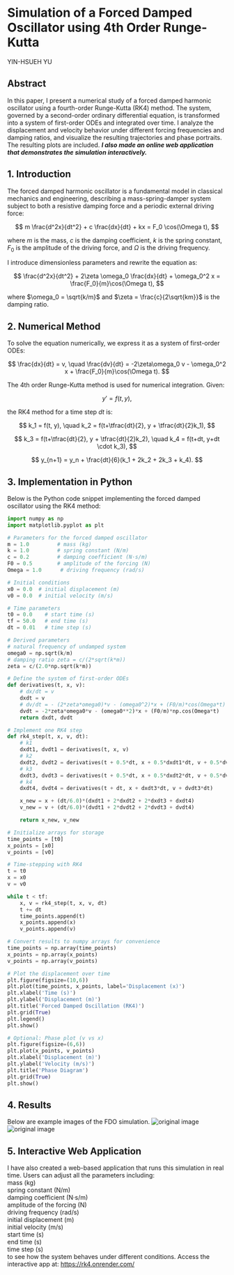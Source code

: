# Simulation of a Forced Damped Oscillator using 4th Order Runge-Kutta

YIN-HSUEH YU

## Abstract

In this paper, I present a numerical study of a forced damped harmonic oscillator using a fourth-order Runge-Kutta (RK4) method. The system, governed by a second-order ordinary differential equation, is transformed into a system of first-order ODEs and integrated over time. I analyze the displacement and velocity behavior under different forcing frequencies and damping ratios, and visualize the resulting trajectories and phase portraits. The resulting plots are included. ***I also made an online web application that demonstrates the simulation interactively.***

## 1. Introduction

The forced damped harmonic oscillator is a fundamental model in classical mechanics and engineering, describing a mass-spring-damper system subject to both a resistive damping force and a periodic external driving force:

$$
m \frac{d^2x}{dt^2} + c \frac{dx}{dt} + kx = F_0 \cos(\Omega t),
$$

where $m$ is the mass, $c$ is the damping coefficient, $k$ is the spring constant, $F_0$ is the amplitude of the driving force, and $\Omega$ is the driving frequency.

I introduce dimensionless parameters and rewrite the equation as:

$$
\frac{d^2x}{dt^2} + 2\zeta \omega_0 \frac{dx}{dt} + \omega_0^2 x = \frac{F_0}{m}\cos(\Omega t),
$$

where $\omega_0 = \sqrt{k/m}$ and $\zeta = \frac{c}{2\sqrt{km}}$ is the damping ratio.

## 2. Numerical Method

To solve the equation numerically, we express it as a system of first-order ODEs:

$$
\frac{dx}{dt} = v, \quad \frac{dv}{dt} = -2\zeta\omega_0 v - \omega_0^2 x + \frac{F_0}{m}\cos(\Omega t).
$$

The 4th order Runge-Kutta method is used for numerical integration. Given:

$$
y' = f(t,y),
$$

the RK4 method for a time step $dt$ is:

$$
k_1 = f(t, y), \quad k_2 = f(t+\tfrac{dt}{2}, y + \tfrac{dt}{2}k_1),
$$

$$
k_3 = f(t+\tfrac{dt}{2}, y + \tfrac{dt}{2}k_2), \quad k_4 = f(t+dt, y+dt \cdot k_3),
$$

$$
y_{n+1} = y_n + \frac{dt}{6}(k_1 + 2k_2 + 2k_3 + k_4).
$$

## 3. Implementation in Python

Below is the Python code snippet implementing the forced damped oscillator using the RK4 method:

```python
import numpy as np
import matplotlib.pyplot as plt

# Parameters for the forced damped oscillator
m = 1.0         # mass (kg)
k = 1.0         # spring constant (N/m)
c = 0.2         # damping coefficient (N·s/m)
F0 = 0.5        # amplitude of the forcing (N)
Omega = 1.0      # driving frequency (rad/s)

# Initial conditions
x0 = 0.0  # initial displacement (m)
v0 = 0.0  # initial velocity (m/s)

# Time parameters
t0 = 0.0    # start time (s)
tf = 50.0   # end time (s)
dt = 0.01   # time step (s)

# Derived parameters
# natural frequency of undamped system
omega0 = np.sqrt(k/m)
# damping ratio zeta = c/(2*sqrt(k*m))
zeta = c/(2.0*np.sqrt(k*m))

# Define the system of first-order ODEs
def derivatives(t, x, v):
    # dx/dt = v
    dxdt = v
    # dv/dt = - (2*zeta*omega0)*v - (omega0^2)*x + (F0/m)*cos(Omega*t)
    dvdt = -2*zeta*omega0*v - (omega0**2)*x + (F0/m)*np.cos(Omega*t)
    return dxdt, dvdt

# Implement one RK4 step
def rk4_step(t, x, v, dt):
    # k1
    dxdt1, dvdt1 = derivatives(t, x, v)
    # k2
    dxdt2, dvdt2 = derivatives(t + 0.5*dt, x + 0.5*dxdt1*dt, v + 0.5*dvdt1*dt)
    # k3
    dxdt3, dvdt3 = derivatives(t + 0.5*dt, x + 0.5*dxdt2*dt, v + 0.5*dvdt2*dt)
    # k4
    dxdt4, dvdt4 = derivatives(t + dt, x + dxdt3*dt, v + dvdt3*dt)

    x_new = x + (dt/6.0)*(dxdt1 + 2*dxdt2 + 2*dxdt3 + dxdt4)
    v_new = v + (dt/6.0)*(dvdt1 + 2*dvdt2 + 2*dvdt3 + dvdt4)

    return x_new, v_new

# Initialize arrays for storage
time_points = [t0]
x_points = [x0]
v_points = [v0]

# Time-stepping with RK4
t = t0
x = x0
v = v0

while t < tf:
    x, v = rk4_step(t, x, v, dt)
    t += dt
    time_points.append(t)
    x_points.append(x)
    v_points.append(v)

# Convert results to numpy arrays for convenience
time_points = np.array(time_points)
x_points = np.array(x_points)
v_points = np.array(v_points)

# Plot the displacement over time
plt.figure(figsize=(10,6))
plt.plot(time_points, x_points, label='Displacement (x)')
plt.xlabel('Time (s)')
plt.ylabel('Displacement (m)')
plt.title('Forced Damped Oscillation (RK4)')
plt.grid(True)
plt.legend()
plt.show()

# Optional: Phase plot (v vs x)
plt.figure(figsize=(6,6))
plt.plot(x_points, v_points)
plt.xlabel('Displacement (m)')
plt.ylabel('Velocity (m/s)')
plt.title('Phase Diagram')
plt.grid(True)
plt.show()
```


## 4. Results

Below are example images of the FDO simulation.
![original image](https://cdn.mathpix.com/snip/images/dFsUnpz2G9bQ7Z5yR4iF2Z04IWrdzq4MXZ4oeeK5AMM.original.fullsize.png)
![original image](https://cdn.mathpix.com/snip/images/Y6Fn5_6xAVFGiJFvnV2kCqfingGTt86Y7PdjscupXUc.original.fullsize.png)

## 5. Interactive Web Application

I have also created a web-based application that runs this simulation in real time. Users can adjust all the parameters including:\
mass (kg)\
spring constant (N/m)\
damping coefficient (N·s/m)\
amplitude of the forcing (N)\
driving frequency (rad/s)\
initial displacement (m)\
initial velocity (m/s)\
start time (s)\
end time (s)\
time step (s)\
to see how the system behaves under different conditions. Access the interactive app at:
https://rk4.onrender.com/

